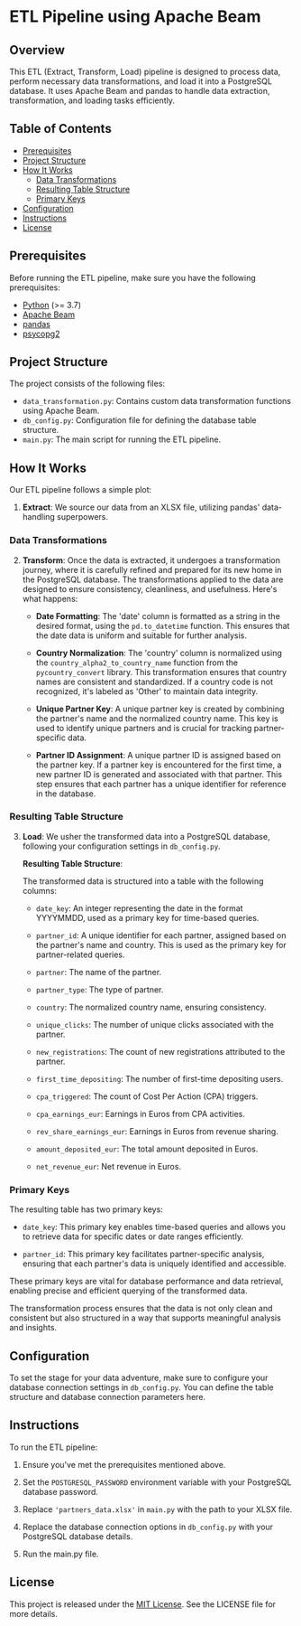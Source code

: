 # ETL Pipeline using Apache Beam

## Overview

This ETL (Extract, Transform, Load) pipeline is designed to process data, perform necessary data transformations, and load it into a PostgreSQL database. It uses Apache Beam and pandas to handle data extraction, transformation, and loading tasks efficiently.

## Table of Contents

- [Prerequisites](#prerequisites)
- [Project Structure](#project-structure)
- [How It Works](#how-it-works)
  - [Data Transformations](#data-transformations)
  - [Resulting Table Structure](#resulting-table-structure)
  - [Primary Keys](#primary-keys)
- [Configuration](#configuration)
- [Instructions](#instructions)
- [License](#license)

## Prerequisites

Before running the ETL pipeline, make sure you have the following prerequisites:

- [Python](https://www.python.org/downloads/) (>= 3.7)
- [Apache Beam](https://beam.apache.org/get-started/quickstart-py/)
- [pandas](https://pandas.pydata.org/pandas-docs/stable/getting_started/install.html)
- [psycopg2](https://pypi.org/project/psycopg2/)

## Project Structure

The project consists of the following files:

- `data_transformation.py`: Contains custom data transformation functions using Apache Beam.
- `db_config.py`: Configuration file for defining the database table structure.
- `main.py`: The main script for running the ETL pipeline.

## How It Works

Our ETL pipeline follows a simple plot:

1. **Extract**: We source our data from an XLSX file, utilizing pandas' data-handling superpowers.

### Data Transformations

2. **Transform**: Once the data is extracted, it undergoes a transformation journey, where it is carefully refined and prepared for its new home in the PostgreSQL database. The transformations applied to the data are designed to ensure consistency, cleanliness, and usefulness. Here's what happens:

   - **Date Formatting**: The 'date' column is formatted as a string in the desired format, using the `pd.to_datetime` function. This ensures that the date data is uniform and suitable for further analysis.

   - **Country Normalization**: The 'country' column is normalized using the `country_alpha2_to_country_name` function from the `pycountry_convert` library. This transformation ensures that country names are consistent and standardized. If a country code is not recognized, it's labeled as 'Other' to maintain data integrity.

   - **Unique Partner Key**: A unique partner key is created by combining the partner's name and the normalized country name. This key is used to identify unique partners and is crucial for tracking partner-specific data.

   - **Partner ID Assignment**: A unique partner ID is assigned based on the partner key. If a partner key is encountered for the first time, a new partner ID is generated and associated with that partner. This step ensures that each partner has a unique identifier for reference in the database.

### Resulting Table Structure

3. **Load**: We usher the transformed data into a PostgreSQL database, following your configuration settings in `db_config.py`.

   **Resulting Table Structure**:

   The transformed data is structured into a table with the following columns:

   - `date_key`: An integer representing the date in the format YYYYMMDD, used as a primary key for time-based queries.

   - `partner_id`: A unique identifier for each partner, assigned based on the partner's name and country. This is used as the primary key for partner-related queries.

   - `partner`: The name of the partner.

   - `partner_type`: The type of partner.

   - `country`: The normalized country name, ensuring consistency.

   - `unique_clicks`: The number of unique clicks associated with the partner.

   - `new_registrations`: The count of new registrations attributed to the partner.

   - `first_time_depositing`: The number of first-time depositing users.

   - `cpa_triggered`: The count of Cost Per Action (CPA) triggers.

   - `cpa_earnings_eur`: Earnings in Euros from CPA activities.

   - `rev_share_earnings_eur`: Earnings in Euros from revenue sharing.

   - `amount_deposited_eur`: The total amount deposited in Euros.

   - `net_revenue_eur`: Net revenue in Euros.

### Primary Keys

The resulting table has two primary keys:

- `date_key`: This primary key enables time-based queries and allows you to retrieve data for specific dates or date ranges efficiently.

- `partner_id`: This primary key facilitates partner-specific analysis, ensuring that each partner's data is uniquely identified and accessible.

These primary keys are vital for database performance and data retrieval, enabling precise and efficient querying of the transformed data.

The transformation process ensures that the data is not only clean and consistent but also structured in a way that supports meaningful analysis and insights.


## Configuration

To set the stage for your data adventure, make sure to configure your database connection settings in `db_config.py`. You can define the table structure and database connection parameters here.

## Instructions

To run the ETL pipeline:

1. Ensure you've met the prerequisites mentioned above.

2. Set the `POSTGRESQL_PASSWORD` environment variable with your PostgreSQL database password.

3. Replace `'partners_data.xlsx'` in `main.py` with the path to your XLSX file.

4. Replace the database connection options in `db_config.py` with your PostgreSQL database details.

5. Run the main.py file.

## License

This project is released under the [MIT License](LICENSE). See the LICENSE file for more details.
